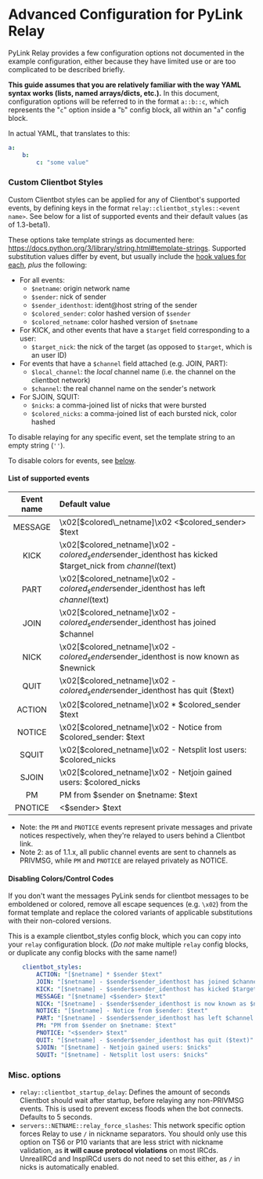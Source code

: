 # Advanced Configuration for PyLink Relay

PyLink Relay provides a few configuration options not documented in the example configuration, either because they have limited use or are too complicated to be described briefly.

**This guide assumes that you are relatively familiar with the way YAML syntax works (lists, named arrays/dicts, etc.).** In this document, configuration options will be referred to in the format `a::b::c`, which represents the "`c`" option inside a "`b`" config block, all within an "`a`" config block.

In actual YAML, that translates to this:

```yaml
a:
    b:
        c: "some value"
```

### Custom Clientbot Styles

Custom Clientbot styles can be applied for any of Clientbot's supported events, by defining keys in the format `relay::clientbot_styles::<event name>`. See below for a list of supported events and their default values (as of 1.3-beta1).

These options take template strings as documented here: https://docs.python.org/3/library/string.html#template-strings. Supported substitution values differ by event, but usually include the [hook values for each](technical/hooks-reference.md#irc-command-hooks), *plus* the following:

- For all events:
    - `$netname`: origin network name
    - `$sender`: nick of sender
    - `$sender_identhost`: ident@host string of the sender
    - `$colored_sender`: color hashed version of `$sender`
    - `$colored_netname`: color hashed version of `$netname`
- For KICK, and other events that have a `$target` field corresponding to a user:
    - `$target_nick`: the nick of the target (as opposed to `$target`, which is an user ID)
- For events that have a `$channel` field attached (e.g. JOIN, PART):
    - `$local_channel`: the *local* channel name (i.e. the channel on the clientbot network)
    - `$channel`: the real channel name on the sender's network
- For SJOIN, SQUIT:
    - `$nicks`: a comma-joined list of nicks that were bursted
    - `$colored_nicks`: a comma-joined list of each bursted nick, color hashed

To disable relaying for any specific event, set the template string to an empty string (`''`).

To disable colors for events, see [below](#disabling-colorcontrol-codes).

#### List of supported events

|Event name|Default value|
| :---: | :--- |
MESSAGE  | \x02[$colored\_netname]\x02 <$colored\_sender> $text
KICK     | \x02[$colored\_netname]\x02 - $colored_sender$sender\_identhost has kicked $target_nick from $channel ($text)
PART     | \x02[$colored\_netname]\x02 - $colored_sender$sender\_identhost has left $channel ($text)
JOIN     | \x02[$colored\_netname]\x02 - $colored_sender$sender\_identhost has joined $channel
NICK     | \x02[$colored\_netname]\x02 - $colored_sender$sender\_identhost is now known as $newnick
QUIT     | \x02[$colored\_netname]\x02 - $colored_sender$sender\_identhost has quit ($text)
ACTION   | \x02[$colored\_netname]\x02 * $colored\_sender $text
NOTICE   | \x02[$colored\_netname]\x02 - Notice from $colored\_sender: $text
SQUIT    | \x02[$colored\_netname]\x02 - Netsplit lost users: $colored\_nicks
SJOIN    | \x02[$colored\_netname]\x02 - Netjoin gained users: $colored\_nicks
PM       | PM from $sender on $netname: $text
PNOTICE  | <$sender> $text

- Note: the `PM` and `PNOTICE` events represent private messages and private notices respectively, when they're relayed to users behind a Clientbot link.
- Note 2: as of 1.1.x, all public channel events are sent to channels as PRIVMSG, while `PM` and `PNOTICE` are relayed privately as NOTICE.

#### Disabling Colors/Control Codes

If you don't want the messages PyLink sends for clientbot messages to be emboldened or colored,
remove all escape sequences (e.g. `\x02`) from the format template and replace the colored variants
of applicable substitutions with their non-colored versions.

This is a example clientbot_styles config block, which you can copy into your `relay` configuration block.
(*Do not* make multiple `relay` config blocks, or duplicate any config blocks with the same name!)

```yaml
    clientbot_styles:
        ACTION: "[$netname] * $sender $text"
        JOIN: "[$netname] - $sender$sender_identhost has joined $channel"
        KICK: "[$netname] - $sender$sender_identhost has kicked $target_nick from $channel ($text)"
        MESSAGE: "[$netname] <$sender> $text"
        NICK: "[$netname] - $sender$sender_identhost is now known as $newnick"
        NOTICE: "[$netname] - Notice from $sender: $text"
        PART: "[$netname] - $sender$sender_identhost has left $channel ($text)"
        PM: "PM from $sender on $netname: $text"
        PNOTICE: "<$sender> $text"
        QUIT: "[$netname] - $sender$sender_identhost has quit ($text)"
        SJOIN: "[$netname] - Netjoin gained users: $nicks"
        SQUIT: "[$netname] - Netsplit lost users: $nicks"
```

### Misc. options
- `relay::clientbot_startup_delay`: Defines the amount of seconds Clientbot should wait after startup, before relaying any non-PRIVMSG events. This is used to prevent excess floods when the bot connects. Defaults to 5 seconds.
- `servers::NETNAME::relay_force_slashes`: This network specific option forces Relay to use `/` in nickname separators. You should only use this option on TS6 or P10 variants that are less strict with nickname validation, as **it will cause protocol violations** on most IRCds. UnrealIRCd and InspIRCd users do not need to set this either, as `/` in nicks is automatically enabled.
